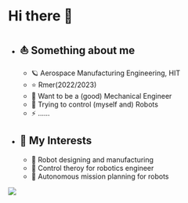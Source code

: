 

<!--
**Samoyed-123/Samoyed-123** is a ✨ _special_ ✨ repository because its `README.md` (this file) appears on your GitHub profile.

Here are some ideas to get you started:

- 🔭 I’m currently working on ...
- 🌱 I’m currently learning ...
- 👯 I’m looking to collaborate on ...
- 🤔 I’m looking for help with ...
- 💬 Ask me about ...
- 📫 How to reach me: ...
- 😄 Pronouns: ...
- ⚡ Fun fact: ...
-->
# Hi there 🌌
- ## ⛵ Something about me
     - 🪐 Aerospace Manufacturing Engineering, HIT
     - ⭐ Rmer(2022/2023)
     - 🌳 Want to be a (good) Mechanical Engineer
     - 🪺 Trying to control (myself and) Robots
     - ⚡ ......
       
 - ## 🌄 My Interests
     - 🌷 Robot designing and manufacturing
     - 🍒 Control theroy for robotics engineer
     - 🎋 Autonomous mission planning for robots


<img align="left" src="https://github-readme-stats.vercel.app/api?username=Samoyed-123&show_icons=true&icon_color=CE1D2D&text_color=718096&bg_color=ffffff&hide_title=true" />
